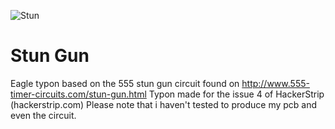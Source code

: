 ![Stun](https://cloud.githubusercontent.com/assets/8536299/8458142/a5b4dafe-2015-11e5-998b-702f28a60eaf.png)

Stun Gun
=======

Eagle typon based on the 555 stun gun circuit found on http://www.555-timer-circuits.com/stun-gun.html
Typon made for the issue 4 of HackerStrip (hackerstrip.com)
Please note that i haven't tested to produce my pcb and even the circuit.
